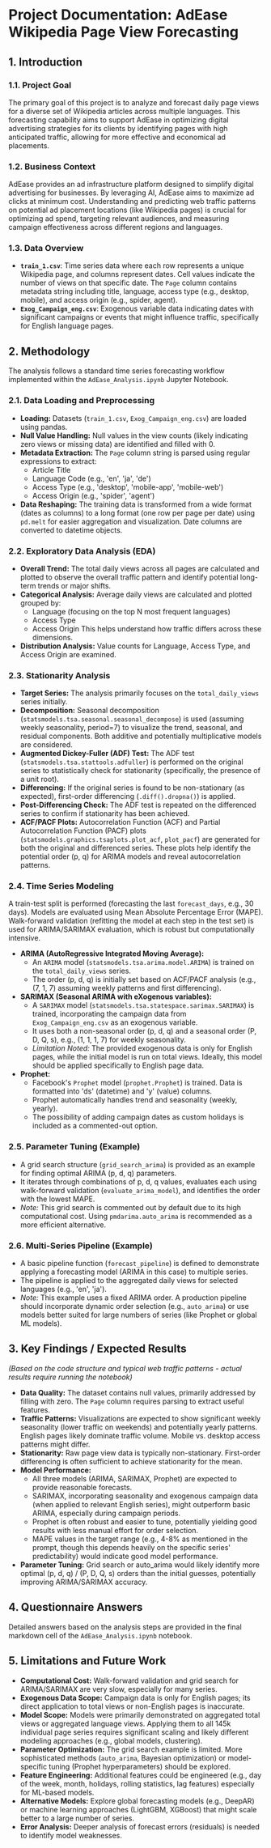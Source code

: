 # Project Documentation: AdEase Wikipedia Page View Forecasting

## 1. Introduction

### 1.1. Project Goal

The primary goal of this project is to analyze and forecast daily page views for a diverse set of Wikipedia articles across multiple languages. This forecasting capability aims to support AdEase in optimizing digital advertising strategies for its clients by identifying pages with high anticipated traffic, allowing for more effective and economical ad placements.

### 1.2. Business Context

AdEase provides an ad infrastructure platform designed to simplify digital advertising for businesses. By leveraging AI, AdEase aims to maximize ad clicks at minimum cost. Understanding and predicting web traffic patterns on potential ad placement locations (like Wikipedia pages) is crucial for optimizing ad spend, targeting relevant audiences, and measuring campaign effectiveness across different regions and languages.

### 1.3. Data Overview

-   **`train_1.csv`**: Time series data where each row represents a unique Wikipedia page, and columns represent dates. Cell values indicate the number of views on that specific date. The `Page` column contains metadata string including title, language, access type (e.g., desktop, mobile), and access origin (e.g., spider, agent).
-   **`Exog_Campaign_eng.csv`**: Exogenous variable data indicating dates with significant campaigns or events that might influence traffic, specifically for English language pages.

## 2. Methodology

The analysis follows a standard time series forecasting workflow implemented within the `AdEase_Analysis.ipynb` Jupyter Notebook.

### 2.1. Data Loading and Preprocessing

-   **Loading:** Datasets (`train_1.csv`, `Exog_Campaign_eng.csv`) are loaded using pandas.
-   **Null Value Handling:** Null values in the view counts (likely indicating zero views or missing data) are identified and filled with 0.
-   **Metadata Extraction:** The `Page` column string is parsed using regular expressions to extract:
    -   Article Title
    -   Language Code (e.g., 'en', 'ja', 'de')
    -   Access Type (e.g., 'desktop', 'mobile-app', 'mobile-web')
    -   Access Origin (e.g., 'spider', 'agent')
-   **Data Reshaping:** The training data is transformed from a wide format (dates as columns) to a long format (one row per page per date) using `pd.melt` for easier aggregation and visualization. Date columns are converted to datetime objects.

### 2.2. Exploratory Data Analysis (EDA)

-   **Overall Trend:** The total daily views across all pages are calculated and plotted to observe the overall traffic pattern and identify potential long-term trends or major shifts.
-   **Categorical Analysis:** Average daily views are calculated and plotted grouped by:
    -   Language (focusing on the top N most frequent languages)
    -   Access Type
    -   Access Origin
    This helps understand how traffic differs across these dimensions.
-   **Distribution Analysis:** Value counts for Language, Access Type, and Access Origin are examined.

### 2.3. Stationarity Analysis

-   **Target Series:** The analysis primarily focuses on the `total_daily_views` series initially.
-   **Decomposition:** Seasonal decomposition (`statsmodels.tsa.seasonal.seasonal_decompose`) is used (assuming weekly seasonality, period=7) to visualize the trend, seasonal, and residual components. Both additive and potentially multiplicative models are considered.
-   **Augmented Dickey-Fuller (ADF) Test:** The ADF test (`statsmodels.tsa.stattools.adfuller`) is performed on the original series to statistically check for stationarity (specifically, the presence of a unit root).
-   **Differencing:** If the original series is found to be non-stationary (as expected), first-order differencing (`.diff().dropna()`) is applied.
-   **Post-Differencing Check:** The ADF test is repeated on the differenced series to confirm if stationarity has been achieved.
-   **ACF/PACF Plots:** Autocorrelation Function (ACF) and Partial Autocorrelation Function (PACF) plots (`statsmodels.graphics.tsaplots.plot_acf`, `plot_pacf`) are generated for both the original and differenced series. These plots help identify the potential order (p, q) for ARIMA models and reveal autocorrelation patterns.

### 2.4. Time Series Modeling

A train-test split is performed (forecasting the last `forecast_days`, e.g., 30 days). Models are evaluated using Mean Absolute Percentage Error (MAPE). Walk-forward validation (refitting the model at each step in the test set) is used for ARIMA/SARIMAX evaluation, which is robust but computationally intensive.

-   **ARIMA (AutoRegressive Integrated Moving Average):**
    -   An `ARIMA` model (`statsmodels.tsa.arima.model.ARIMA`) is trained on the `total_daily_views` series.
    -   The order (p, d, q) is initially set based on ACF/PACF analysis (e.g., (7, 1, 7) assuming weekly patterns and first differencing).
-   **SARIMAX (Seasonal ARIMA with eXogenous variables):**
    -   A `SARIMAX` model (`statsmodels.tsa.statespace.sarimax.SARIMAX`) is trained, incorporating the campaign data from `Exog_Campaign_eng.csv` as an exogenous variable.
    -   It uses both a non-seasonal order (p, d, q) and a seasonal order (P, D, Q, s), e.g., (1, 1, 1, 7) for weekly seasonality.
    -   *Limitation Noted:* The provided exogenous data is only for English pages, while the initial model is run on total views. Ideally, this model should be applied specifically to English page data.
-   **Prophet:**
    -   Facebook's `Prophet` model (`prophet.Prophet`) is trained. Data is formatted into 'ds' (datetime) and 'y' (value) columns.
    -   Prophet automatically handles trend and seasonality (weekly, yearly).
    -   The possibility of adding campaign dates as custom holidays is included as a commented-out option.

### 2.5. Parameter Tuning (Example)

-   A grid search structure (`grid_search_arima`) is provided as an example for finding optimal ARIMA (p, d, q) parameters.
-   It iterates through combinations of p, d, q values, evaluates each using walk-forward validation (`evaluate_arima_model`), and identifies the order with the lowest MAPE.
-   *Note:* This grid search is commented out by default due to its high computational cost. Using `pmdarima.auto_arima` is recommended as a more efficient alternative.

### 2.6. Multi-Series Pipeline (Example)

-   A basic pipeline function (`forecast_pipeline`) is defined to demonstrate applying a forecasting model (ARIMA in this case) to multiple series.
-   The pipeline is applied to the aggregated daily views for selected languages (e.g., 'en', 'ja').
-   *Note:* This example uses a fixed ARIMA order. A production pipeline should incorporate dynamic order selection (e.g., `auto_arima`) or use models better suited for large numbers of series (like Prophet or global ML models).

## 3. Key Findings / Expected Results

*(Based on the code structure and typical web traffic patterns - actual results require running the notebook)*

-   **Data Quality:** The dataset contains null values, primarily addressed by filling with zero. The `Page` column requires parsing to extract useful features.
-   **Traffic Patterns:** Visualizations are expected to show significant weekly seasonality (lower traffic on weekends) and potentially yearly patterns. English pages likely dominate traffic volume. Mobile vs. desktop access patterns might differ.
-   **Stationarity:** Raw page view data is typically non-stationary. First-order differencing is often sufficient to achieve stationarity for the mean.
-   **Model Performance:**
    -   All three models (ARIMA, SARIMAX, Prophet) are expected to provide reasonable forecasts.
    -   SARIMAX, incorporating seasonality and exogenous campaign data (when applied to relevant English series), might outperform basic ARIMA, especially during campaign periods.
    -   Prophet is often robust and easier to tune, potentially yielding good results with less manual effort for order selection.
    -   MAPE values in the target range (e.g., 4-8% as mentioned in the prompt, though this depends heavily on the specific series' predictability) would indicate good model performance.
-   **Parameter Tuning:** Grid search or auto_arima would likely identify more optimal (p, d, q) / (P, D, Q, s) orders than the initial guesses, potentially improving ARIMA/SARIMAX accuracy.

## 4. Questionnaire Answers

Detailed answers based on the analysis steps are provided in the final markdown cell of the `AdEase_Analysis.ipynb` notebook.

## 5. Limitations and Future Work

-   **Computational Cost:** Walk-forward validation and grid search for ARIMA/SARIMAX are very slow, especially for many series.
-   **Exogenous Data Scope:** Campaign data is only for English pages; its direct application to total views or non-English pages is inaccurate.
-   **Model Scope:** Models were primarily demonstrated on aggregated total views or aggregated language views. Applying them to all 145k individual page series requires significant scaling and likely different modeling approaches (e.g., global models, clustering).
-   **Parameter Optimization:** The grid search example is limited. More sophisticated methods (`auto_arima`, Bayesian optimization) or model-specific tuning (Prophet hyperparameters) should be explored.
-   **Feature Engineering:** Additional features could be engineered (e.g., day of the week, month, holidays, rolling statistics, lag features) especially for ML-based models.
-   **Alternative Models:** Explore global forecasting models (e.g., DeepAR) or machine learning approaches (LightGBM, XGBoost) that might scale better to a large number of series.
-   **Error Analysis:** Deeper analysis of forecast errors (residuals) is needed to identify model weaknesses.
